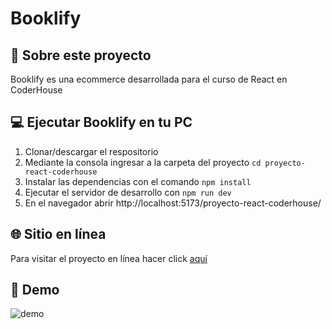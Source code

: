 # Booklify

## :memo: Sobre este proyecto

Booklify es una ecommerce desarrollada para el curso de React en CoderHouse

## :computer: Ejecutar Booklify en tu PC
1. Clonar/descargar el respositorio
2. Mediante la consola ingresar a la carpeta del proyecto ``cd proyecto-react-coderhouse``
3. Instalar las dependencias con el comando ``npm install``
4. Ejecutar el servidor de desarrollo con ``npm run dev``
5. En el navegador abrir http://localhost:5173/proyecto-react-coderhouse/

## :globe_with_meridians: Sitio en línea

Para visitar el proyecto en línea hacer click [aquí](https://marcodamianperez.github.io/proyecto-react-coderhouse/)

## :star2: Demo
![demo](https://i.imgur.com/WU4zddC.gif)
